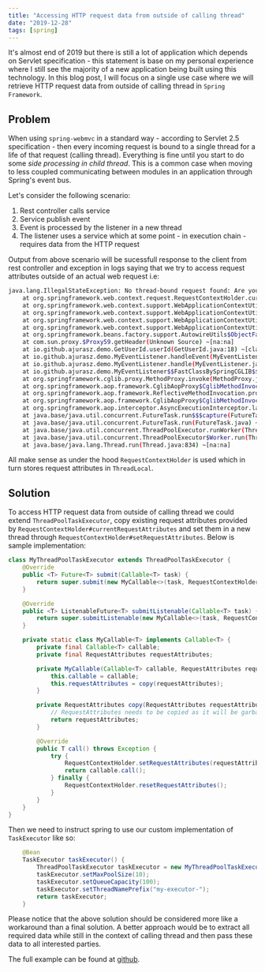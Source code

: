 ```yaml
---
title: "Accessing HTTP request data from outside of calling thread"
date: "2019-12-28"
tags: [spring]
---
```


It's almost end of 2019 but there is still a lot of application which depends on Servlet specification - this statement is base on my personal experience where I still see the majority of a new application being built using this technology. In this blog post, I will focus on a single use case where we will retrieve HTTP request data from outside of calling thread in `Spring Framework`.

<!-- end -->

## Problem

When using `spring-webmvc` in a standard way - according to Servlet 2.5 specification - then every incoming request is bound to a single thread for a life of that request (calling thread). Everything is fine until you start to do some _side processing in child thread_. This is a common case when moving to less coupled communicating between modules in an application through Spring's event bus. 

Let's consider the following scenario:

1) Rest controller calls service
2) Service publish event 
3) Event is processed by the listener in a new thread
4) The listener uses a service which at some point - in execution chain - requires data from the HTTP request

Output from above scenario will be sucessfull response to the client from rest controller and exception in logs saying that we try to access request attributes outside of an actual web request i.e:

```bash
java.lang.IllegalStateException: No thread-bound request found: Are you referring to request attributes outside of an actual web request, or processing a request outside of the originally receiving thread? If you are actually operating within a web request and still receive this message, your code is probably running outside of DispatcherServlet: In this case, use RequestContextListener or RequestContextFilter to expose the current request.
	at org.springframework.web.context.request.RequestContextHolder.currentRequestAttributes(RequestContextHolder.java:131) ~[spring-web-5.2.2.RELEASE.jar:5.2.2.RELEASE]
	at org.springframework.web.context.support.WebApplicationContextUtils.currentRequestAttributes(WebApplicationContextUtils.java:313) ~[spring-web-5.2.2.RELEASE.jar:5.2.2.RELEASE]
	at org.springframework.web.context.support.WebApplicationContextUtils.access$400(WebApplicationContextUtils.java:66) ~[spring-web-5.2.2.RELEASE.jar:5.2.2.RELEASE]
	at org.springframework.web.context.support.WebApplicationContextUtils$RequestObjectFactory.getObject(WebApplicationContextUtils.java:329) ~[spring-web-5.2.2.RELEASE.jar:5.2.2.RELEASE]
	at org.springframework.web.context.support.WebApplicationContextUtils$RequestObjectFactory.getObject(WebApplicationContextUtils.java:324) ~[spring-web-5.2.2.RELEASE.jar:5.2.2.RELEASE]
	at org.springframework.beans.factory.support.AutowireUtils$ObjectFactoryDelegatingInvocationHandler.invoke(AutowireUtils.java:295) ~[spring-beans-5.2.2.RELEASE.jar:5.2.2.RELEASE]
	at com.sun.proxy.$Proxy59.getHeader(Unknown Source) ~[na:na]
	at io.github.ajurasz.demo.GetUserId.userId(GetUserId.java:18) ~[classes/:na]
	at io.github.ajurasz.demo.MyEventListener.handleEvent(MyEventListener.java:28) ~[classes/:na]
	at io.github.ajurasz.demo.MyEventListener.handle(MyEventListener.java:23) ~[classes/:na]
	at io.github.ajurasz.demo.MyEventListener$$FastClassBySpringCGLIB$$e876a886.invoke(<generated>) ~[classes/:na]
	at org.springframework.cglib.proxy.MethodProxy.invoke(MethodProxy.java:218) ~[spring-core-5.2.2.RELEASE.jar:5.2.2.RELEASE]
	at org.springframework.aop.framework.CglibAopProxy$CglibMethodInvocation.invokeJoinpoint(CglibAopProxy.java:769) ~[spring-aop-5.2.2.RELEASE.jar:5.2.2.RELEASE]
	at org.springframework.aop.framework.ReflectiveMethodInvocation.proceed(ReflectiveMethodInvocation.java:163) ~[spring-aop-5.2.2.RELEASE.jar:5.2.2.RELEASE]
	at org.springframework.aop.framework.CglibAopProxy$CglibMethodInvocation.proceed(CglibAopProxy.java:747) ~[spring-aop-5.2.2.RELEASE.jar:5.2.2.RELEASE]
	at org.springframework.aop.interceptor.AsyncExecutionInterceptor.lambda$invoke$0(AsyncExecutionInterceptor.java:115) ~[spring-aop-5.2.2.RELEASE.jar:5.2.2.RELEASE]
	at java.base/java.util.concurrent.FutureTask.run$$$capture(FutureTask.java:264) ~[na:na]
	at java.base/java.util.concurrent.FutureTask.run(FutureTask.java) ~[na:na]
	at java.base/java.util.concurrent.ThreadPoolExecutor.runWorker(ThreadPoolExecutor.java:1128) ~[na:na]
	at java.base/java.util.concurrent.ThreadPoolExecutor$Worker.run(ThreadPoolExecutor.java:628) ~[na:na]
	at java.base/java.lang.Thread.run(Thread.java:834) ~[na:na]
```

All make sense as under the hood `RequestContextHolder` is used which in turn stores request attributes in `ThreadLocal`.

## Solution

To access HTTP request data from outside of calling thread we could extend `ThreadPoolTaskExecutor`, copy existing request attributes provided by `RequestContextHolder#currentRequestAttributes` and set them in a new thread through `RequestContextHolder#setRequestAttributes`. Below is sample implementation:

```java
class MyThreadPoolTaskExecutor extends ThreadPoolTaskExecutor {
    @Override
    public <T> Future<T> submit(Callable<T> task) {
        return super.submit(new MyCallable<>(task, RequestContextHolder.currentRequestAttributes()));
    }

    @Override
    public <T> ListenableFuture<T> submitListenable(Callable<T> task) {
        return super.submitListenable(new MyCallable<>(task, RequestContextHolder.currentRequestAttributes()));
    }

    private static class MyCallable<T> implements Callable<T> {
        private final Callable<T> callable;
        private final RequestAttributes requestAttributes;

        private MyCallable(Callable<T> callable, RequestAttributes requestAttributes) {
            this.callable = callable;
            this.requestAttributes = copy(requestAttributes);
        }

        private RequestAttributes copy(RequestAttributes requestAttributes) {
            // RequestAttributes needs to be copied as it will be garbage collected when origin request will complete.
            return requestAttributes;
        }

        @Override
        public T call() throws Exception {
            try {
                RequestContextHolder.setRequestAttributes(requestAttributes);
                return callable.call();
            } finally {
                RequestContextHolder.resetRequestAttributes();
            }
        }
    }
}
```

Then we need to instruct spring to use our custom implementation of `TaskExecutor` like so:

```java
    @Bean
    TaskExecutor taskExecutor() {
        ThreadPoolTaskExecutor taskExecutor = new MyThreadPoolTaskExecutor();
        taskExecutor.setMaxPoolSize(10);
        taskExecutor.setQueueCapacity(100);
        taskExecutor.setThreadNamePrefix("my-executor-");
        return taskExecutor;
    }
```

Please notice that the above solution should be considered more like a workaround than a final solution. A better approach would be to extract all required data while still in the context of calling thread and then pass these data to all interested parties.

The full example can be found at [github]().
